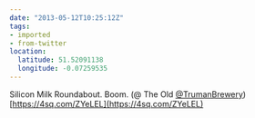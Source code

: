 ```yaml
---
date: "2013-05-12T10:25:12Z"
tags:
- imported
- from-twitter
location:
  latitude: 51.52091138
  longitude: -0.07259535
---
```

Silicon Milk Roundabout. Boom. \(@ The Old [@TrumanBrewery](/twitter/#/TrumanBrewery)\) [https://4sq.com/ZYeLEL](https://4sq.com/ZYeLEL)

